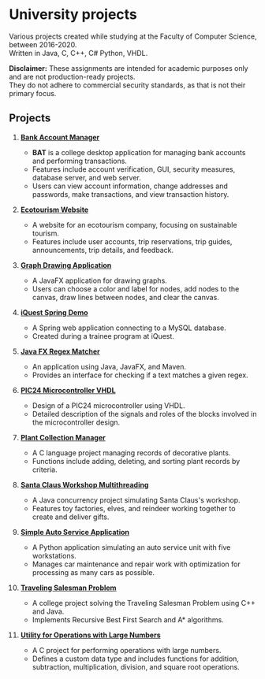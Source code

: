 # University projects

Various projects created while studying at the Faculty of Computer Science, between 2016-2020.  
Written in Java, C, C++, C# Python, VHDL.

**Disclaimer:** These assignments are intended for academic purposes only and are not production-ready projects.   
They do not adhere to commercial security standards, as that is not their primary focus.

## Projects

1. **[Bank Account Manager](https://github.com/AlexBuseDragomir/university-projects/blob/3c55d39003ac97e27c742abb477c1fa68d339b0e/bank-account-manager/README.md)**
   - **BAT** is a college desktop application for managing bank accounts and performing transactions.
   - Features include account verification, GUI, security measures, database server, and web server.
   - Users can view account information, change addresses and passwords, make transactions, and view transaction history.

2. **[Ecotourism Website](https://github.com/AlexBuseDragomir/university-projects/blob/3c55d39003ac97e27c742abb477c1fa68d339b0e/ecotourism-website/README.md)**
   - A website for an ecotourism company, focusing on sustainable tourism.
   - Features include user accounts, trip reservations, trip guides, announcements, trip details, and feedback.

3. **[Graph Drawing Application](https://github.com/AlexBuseDragomir/university-projects/blob/3c55d39003ac97e27c742abb477c1fa68d339b0e/graph-drawing-application/README.md)**
   - A JavaFX application for drawing graphs.
   - Users can choose a color and label for nodes, add nodes to the canvas, draw lines between nodes, and clear the canvas.

4. **[iQuest Spring Demo](https://github.com/AlexBuseDragomir/university-projects/blob/3c55d39003ac97e27c742abb477c1fa68d339b0e/iquest-spring-demo/README.md)**
   - A Spring web application connecting to a MySQL database.
   - Created during a trainee program at iQuest.

5. **[Java FX Regex Matcher](https://github.com/AlexBuseDragomir/university-projects/blob/3c55d39003ac97e27c742abb477c1fa68d339b0e/java-fx-regex-matcher/README.md)**
   - An application using Java, JavaFX, and Maven.
   - Provides an interface for checking if a text matches a given regex.

6. **[PIC24 Microcontroller VHDL](https://github.com/AlexBuseDragomir/university-projects/blob/3c55d39003ac97e27c742abb477c1fa68d339b0e/pic24-microcontroller-vhdl/README.md)**
   - Design of a PIC24 microcontroller using VHDL.
   - Detailed description of the signals and roles of the blocks involved in the microcontroller design.

7. **[Plant Collection Manager](https://github.com/AlexBuseDragomir/university-projects/blob/3c55d39003ac97e27c742abb477c1fa68d339b0e/plant-collection-manager/README.md)**
   - A C language project managing records of decorative plants.
   - Functions include adding, deleting, and sorting plant records by criteria.

8. **[Santa Claus Workshop Multithreading](https://github.com/AlexBuseDragomir/university-projects/blob/3c55d39003ac97e27c742abb477c1fa68d339b0e/santa-claus-workshop-multithreading/README.md)**
   - A Java concurrency project simulating Santa Claus's workshop.
   - Features toy factories, elves, and reindeer working together to create and deliver gifts.

9. **[Simple Auto Service Application](https://github.com/AlexBuseDragomir/university-projects/blob/3c55d39003ac97e27c742abb477c1fa68d339b0e/simple-auto-service-application/README.md)**
   - A Python application simulating an auto service unit with five workstations.
   - Manages car maintenance and repair work with optimization for processing as many cars as possible.

10. **[Traveling Salesman Problem](https://github.com/AlexBuseDragomir/university-projects/blob/3c55d39003ac97e27c742abb477c1fa68d339b0e/traveling-salesman-problem/README.md)**
    - A college project solving the Traveling Salesman Problem using C++ and Java.
    - Implements Recursive Best First Search and A* algorithms.

11. **[Utility for Operations with Large Numbers](https://github.com/AlexBuseDragomir/university-projects/blob/3c55d39003ac97e27c742abb477c1fa68d339b0e/utility-for-operations-with-large-numbers/README.md)**
    - A C project for performing operations with large numbers.
    - Defines a custom data type and includes functions for addition, subtraction, multiplication, division, and square root operations.
